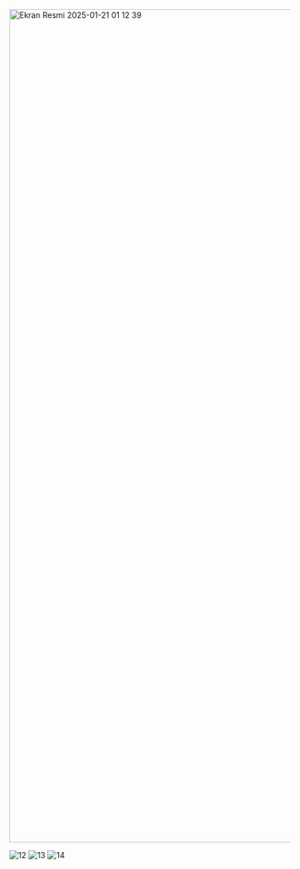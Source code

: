 
<img width="1493" alt="Ekran Resmi 2025-01-21 01 12 39" src="https://github.com/user-attachments/assets/2b394964-b201-4f8c-8a19-574fe02f7558" />


![12](https://github.com/user-attachments/assets/117043e8-07ec-4a13-b9e6-e3ea4d76c3e3)
![13](https://github.com/user-attachments/assets/51d678b9-1f53-4553-9218-f164b34fc9e3)
![14](https://github.com/user-attachments/assets/90205496-fc61-470f-95e2-4d315cc4dece)

